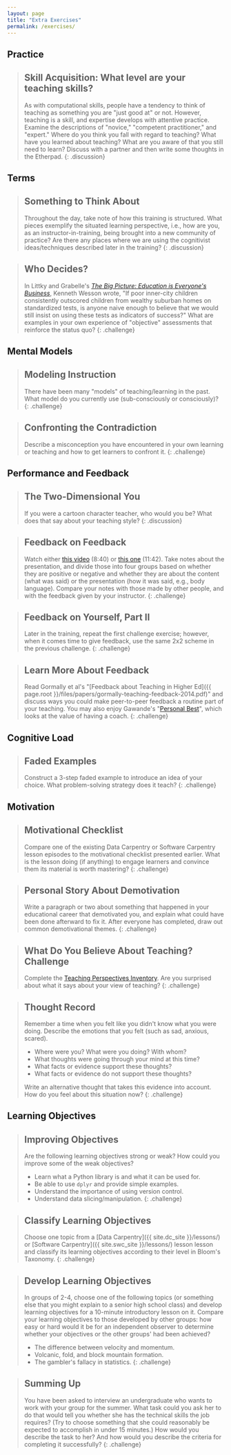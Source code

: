 ```yaml
---
layout: page
title: "Extra Exercises"
permalink: /exercises/
---
```


## Practice
> ## Skill Acquisition: What level are your teaching skills?
> 
> As with computational skills, people have a tendency to think of teaching as something you are "just good at" or not. However, teaching is a skill, and expertise develops with attentive practice. 
> Examine the descriptions of "novice," "competent practitioner," and "expert." Where do you think you fall with regard to teaching? What have you learned about teaching? What are you aware of that you still need to learn?
>Discuss with a partner and then write some thoughts in the Etherpad.
{: .discussion}

## Terms

> ## Something to Think About
>
> Throughout the day, take note of how this training is structured.
> What pieces exemplify the situated learning perspective,
> i.e., how are you, as an instructor-in-training, being brought into a new community of practice?
> Are there any places where we are using the cognitivist ideas/techniques described later in the training?
{: .discussion}

> ## Who Decides?
>
> In Littky and Grabelle's *[The Big Picture: Education is Everyone's Business][amazon-big-picture]*,
> Kenneth Wesson wrote,
> "If poor inner-city children consistently outscored children from wealthy suburban homes on standardized tests,
> is anyone naive enough to believe that we would still insist on using these tests as indicators of success?"
> What are examples in your own experience of "objective" assessments that reinforce the status quo?
{: .challenge}

## Mental Models

> ## Modeling Instruction
>
> There have been many "models" of teaching/learning in the past.  What
> model do you currently use (sub-consciously or consciously)?
{: .challenge}

> ## Confronting the Contradiction
>
> Describe a misconception you have encountered in your own learning or teaching
> and how to get learners to confront it.
{: .challenge}

## Performance and Feedback

> ## The Two-Dimensional You
>
> If you were a cartoon character teacher, who would you be?  What does that say about your
> teaching style?
{: .discussion}

> ## Feedback on Feedback
>
> Watch either [this video][scipy-video-1] (8:40)
> or [this one][scipy-video-2] (11:42).
> Take notes about the presentation,
> and divide those into four groups
> based on whether they are positive or negative
> and whether they are about the content (what was said)
> or the presentation (how it was said, e.g., body language).
> Compare your notes with those made by other people,
> and with the feedback given by your instructor.
{: .challenge}

> ## Feedback on Yourself, Part II
>
> Later in the training,
> repeat the first challenge exercise; however, when it comes time to give feedback,
> use the same 2x2 scheme in the previous challenge.
{: .challenge}

> ## Learn More About Feedback
>
> Read Gormally et al's "[Feedback about Teaching in Higher Ed]({{ page.root }}/files/papers/gormally-teaching-feedback-2014.pdf)"
> and discuss ways you could make peer-to-peer feedback
> a routine part of your teaching.
> You may also enjoy Gawande's "[Personal Best](http://www.newyorker.com/magazine/2011/10/03/personal-best)",
> which looks at the value of having a coach.
{: .challenge}

## Cognitive Load

> ## Faded Examples
>
> Construct a 3-step faded example to introduce an idea of your choice.
> What problem-solving strategy does it teach?
{: .challenge}

## Motivation

> ## Motivational Checklist
>
> Compare one of the existing Data Carpentry or Software Carpentry lesson episodes
> to the motivational checklist presented earlier.
> What is the lesson doing (if anything) to engage learners
> and convince them its material is worth mastering?
{: .challenge}

> ## Personal Story About Demotivation
>
> Write a paragraph or two about something that happened in your educational career
> that demotivated you, and explain what could have been done afterward to fix it.
> After everyone has completed, draw out common demotivational themes.
{: .challenge}

> ## What Do You Believe About Teaching? Challenge
>
> Complete the [Teaching Perspectives Inventory][tpi].
> Are you surprised about what it says about your view of teaching?
{: .challenge}

> ## Thought Record
>
> Remember a time when you felt like you didn't know what you were doing.
> Describe the emotions that you felt (such as sad, anxious, scared).
>
> *   Where were you? What were you doing? With whom?
> *   What thoughts were going through your mind at this time?
> *   What facts or evidence support these thoughts?
> *   What facts or evidence do not support these thoughts?
>
> Write an alternative thought that takes this evidence into account.
> How do you feel about this situation now?
{: .challenge}

## Learning Objectives

> ## Improving Objectives
>
> Are the following learning objectives strong or weak?
> How could you improve some of the weak objectives?
>
> *   Learn what a Python library is and what it can be used for.
> *   Be able to use `dplyr` and provide simple examples.
> *   Understand the importance of using version control.
> *   Understand data slicing/manipulation.
{: .challenge}


> ## Classify Learning Objectives
>
> Choose one topic from a [Data Carpentry]({{ site.dc_site }}/lessons/)
> or [Software Carpentry]({{ site.swc_site }}/lessons/) lesson
> lesson and classify its learning objectives according to their level in Bloom's Taxonomy.
{: .challenge}


> ## Develop Learning Objectives
>
> In groups of 2-4,
> choose one of the following topics
> (or something else that you might explain to a senior high school class)
> and develop learning objectives for a 10-minute introductory lesson on it.
> Compare your learning objectives to those developed by other groups:
> how easy or hard would it be for an independent observer
> to determine whether your objectives or the other groups' had been achieved?
>
> *   The difference between velocity and momentum.
> *   Volcanic, fold, and block mountain formation.
> *   The gambler's fallacy in statistics.
{: .challenge}

> ## Summing Up
>
> You have been asked to interview an undergraduate who wants to work with your group for the summer.
> What task could you ask her to do that would tell you whether she has the technical skills the job requires?
> (Try to choose something that she could reasonably be expected to accomplish in under 15 minutes.)
> How would you describe the task to her?
> And how would you describe the criteria for completing it successfully?
{: .challenge}

[amazon-big-picture]: http://www.amazon.com/Big-Picture-Education-Everyones-Business/dp/0871209713/
[scipy-video-1]: https://vimeo.com/139316669
[scipy-video-2]: https://vimeo.com/139181120
[tpi]: http://www.teachingperspectives.com/tpi/
